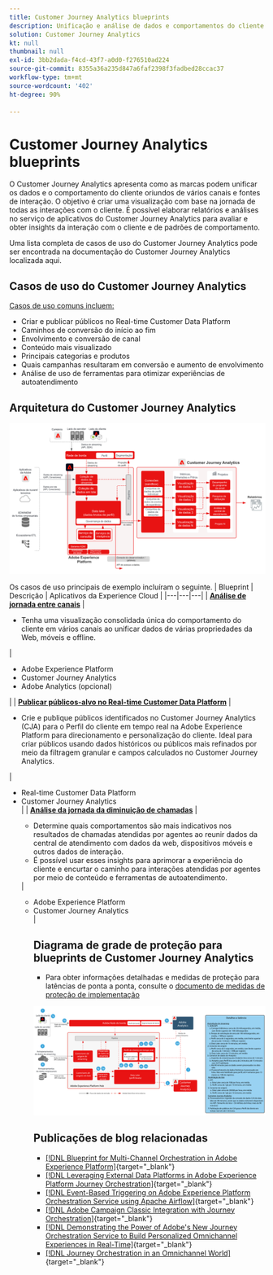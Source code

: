 ```yaml
---
title: Customer Journey Analytics blueprints
description: Unificação e análise de dados e comportamentos do cliente a partir da jornada do cliente
solution: Customer Journey Analytics
kt: null
thumbnail: null
exl-id: 3bb2dada-f4cd-43f7-a0d0-f276510ad224
source-git-commit: 8355a36a235d847a6faf2398f3fadbed28ccac37
workflow-type: tm+mt
source-wordcount: '402'
ht-degree: 90%

---
```


# Customer Journey Analytics blueprints

O Customer Journey Analytics apresenta como as marcas podem unificar os dados e o comportamento do cliente oriundos de vários canais e fontes de interação. O objetivo é criar uma visualização com base na jornada de todas as interações com o cliente. É possível elaborar relatórios e análises no serviço de aplicativos do Customer Journey Analytics para avaliar e obter insights da interação com o cliente e de padrões de comportamento.

Uma lista completa de casos de uso do Customer Journey Analytics pode ser encontrada na documentação do Customer Journey Analytics localizada aqui.

## Casos de uso do Customer Journey Analytics

[Casos de uso comuns incluem:](https://experienceleague.adobe.com/docs/analytics-platform/using/cja-usecases/cja-usecases.html?lang=pt-BR)

* Criar e publicar públicos no Real-time Customer Data Platform
* Caminhos de conversão do início ao fim
* Envolvimento e conversão de canal
* Conteúdo mais visualizado
* Principais categorias e produtos
* Quais campanhas resultaram em conversão e aumento de envolvimento
* Análise de uso de ferramentas para otimizar experiências de autoatendimento

## Arquitetura do Customer Journey Analytics

![Diagrama da arquitetura](assets/CJA.svg)

Os casos de uso principais de exemplo incluíram o seguinte.
| Blueprint | Descrição |  Aplicativos da Experience Cloud |
|---|---|---|
| **[Análise de jornada entre canais](https://experienceleague.adobe.com/docs/analytics-platform/using/cja-usecases/cross-channel.html?lang=pt-BR)**  | <ul><li>Tenha uma visualização consolidada única do comportamento do cliente em vários canais ao unificar dados de várias propriedades da Web, móveis e offline.</li></ul> | <ul><li>Adobe Experience Platform</li><li>Customer Journey Analytics</li><li>Adobe Analytics (opcional)</li></ul>| | **[Publicar públicos-alvo no Real-time Customer Data Platform](https://experienceleague.adobe.com/docs/analytics-platform/using/cja-components/audiences/publish.html?lang=pt-BR)** | <ul><li>Crie e publique públicos identificados no Customer Journey Analytics (CJA) para o Perfil do cliente em tempo real na Adobe Experience Platform para direcionamento e personalização do cliente. Ideal para criar públicos usando dados históricos ou públicos mais refinados por meio da filtragem granular e campos calculados no Customer Journey Analytics.</li></ul> | <ul><li>Real-time Customer Data Platform</li><li>Customer Journey Analytics</li> |
| **[Análise da jornada da diminuição de chamadas](https://experienceleague.adobe.com/docs/analytics-platform/using/cja-usecases/call-center.html?lang=pt-BR)** | <ul><li>Determine quais comportamentos são mais indicativos nos resultados de chamadas atendidas por agentes ao reunir dados da central de atendimento com dados da web, dispositivos móveis e outros dados de interação.</li><li>É possível usar esses insights para aprimorar a experiência do cliente e encurtar o caminho para interações atendidas por agentes por meio de conteúdo e ferramentas de autoatendimento.  </li></ul> | <ul><li>Adobe Experience Platform</li><li>Customer Journey Analytics</li> |

## Diagrama de grade de proteção para blueprints de Customer Journey Analytics

* Para obter informações detalhadas e medidas de proteção para latências de ponta a ponta, consulte o [documento de medidas de proteção de implementação](../experience-platform/deployment/guardrails.md)

![Diagrama de medidas de proteção](../experience-platform/assets/CJA_guardrails.svg)

## Publicações de blog relacionadas

* [[!DNL Blueprint for Multi-Channel Orchestration in Adobe Experience Platform]](https://medium.com/adobetech/blueprint-for-multi-channel-orchestration-in-adobe-experience-platform-c68317e94184){target="_blank"}
* [[!DNL Leveraging External Data Platforms in Adobe Experience Platform Journey Orchestration]](https://medium.com/adobetech/leveraging-external-data-platforms-in-adobe-experience-platform-journey-orchestration-54fc6134fe17){target="_blank"}
* [[!DNL Event-Based Triggering on Adobe Experience Platform Orchestration Service using Apache Airflow]](https://medium.com/adobetech/event-based-triggering-on-adobe-experience-platform-orchestration-service-using-apache-airflow-8607b28251f1){target="_blank"}
* [[!DNL Adobe Campaign Classic Integration with Journey Orchestration]](https://medium.com/adobetech/adobe-campaign-classic-integration-with-journey-orchestration-ae577653281){target="_blank"}
* [[!DNL Demonstrating the Power of Adobe's New Journey Orchestration Service to Build Personalized Omnichannel Experiences in Real-Time]](https://medium.com/adobetech/demonstrating-the-power-of-adobes-new-journey-orchestration-service-to-build-personalized-aa60d88cd34){target="_blank"}
* [[!DNL Journey Orchestration in an Omnichannel World]](https://medium.com/adobetech/journey-orchestration-in-an-omnichannel-world-3a2d32d556d9){target="_blank"}
